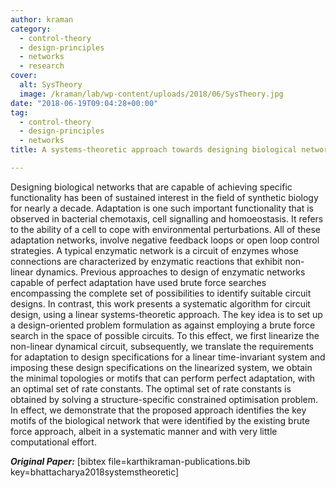 ```yaml
---
author: kraman
category:
  - control-theory
  - design-principles
  - networks
  - research
cover:
  alt: SysTheory
  image: /kraman/lab/wp-content/uploads/2018/06/SysTheory.jpg
date: "2018-06-19T09:04:28+00:00"
tag:
  - control-theory
  - design-principles
  - networks
title: A systems-theoretic approach towards designing biological networks for perfect adaptation

---
```

Designing biological networks that are capable of achieving specific functionality has been of sustained interest in the field of synthetic biology for nearly a decade. Adaptation is one such important functionality that is observed in bacterial chemotaxis, cell signalling and homoeostasis. It refers to the ability of a cell to cope with environmental perturbations. All of these adaptation networks, involve negative feedback loops or open loop control strategies. A typical enzymatic network is a circuit of enzymes whose connections are characterized by enzymatic reactions that exhibit non-linear dynamics. Previous approaches to design of enzymatic networks capable of perfect adaptation have used brute force searches encompassing the complete set of possibilities to identify suitable circuit designs. In contrast, this work presents a systematic algorithm for circuit design, using a linear systems-theoretic approach. The key idea is to set up a design-oriented problem formulation as against employing a brute force search in the space of possible circuits. To this effect, we first linearize the non-linear dynamical circuit, subsequently, we translate the requirements for adaptation to design specifications for a linear time-invariant system and imposing these design specifications on the linearized system, we obtain the minimal topologies or motifs that can perform perfect adaptation, with an optimal set of rate constants. The optimal set of rate constants is obtained by solving a structure-specific constrained optimisation problem. In effect, we demonstrate that the proposed approach identifies the key motifs of the biological network that were identified by the existing brute force approach, albeit in a systematic manner and with very little computational effort.

_**Original Paper:**_ \[bibtex file=karthikraman-publications.bib key=bhattacharya2018systemstheoretic\]
